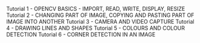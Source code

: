 Tutorial 1 - OPENCV BASICS - IMPORT, READ, WRITE, DISPLAY, RESIZE
Tutorial 2 - CHANGING PART OF IMAGE, COPYING AND PASTING PART OF IMAGE INTO ANOTHER
Tutorial 3 - CAMERA AND VIDEO CAPTURE
Tutorial 4 - DRAWING LINES AND SHAPES
Tutorial 5 - COLOURS AND COLOUR DETECTION
Tutorial 6 - CORNER DETECTION IN AN IMAGE
